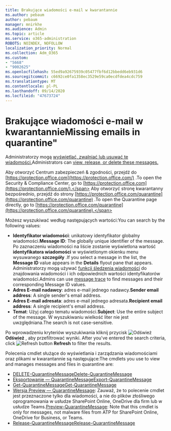```yaml
---
title: Brakujące wiadomości e-mail w kwarantannie
ms.author: pebaum
author: pebaum
manager: mnirkhe
ms.audience: Admin
ms.topic: article
ms.service: o365-administration
ROBOTS: NOINDEX, NOFOLLOW
localization_priority: Normal
ms.collection: Adm_O365
ms.custom:
- "5668"
- "9002625"
ms.openlocfilehash: 55ed9a92675939c05477fbf6d12bbedd6eb931d6
ms.sourcegitcommit: c6692ce0fa1358ec3529e59ca0ecdfdea4cdc759
ms.translationtype: MT
ms.contentlocale: pl-PL
ms.lasthandoff: 09/14/2020
ms.locfileid: "47673724"
---
```

# <a name="missing-emails-in-quarantine"></a><span data-ttu-id="d2584-102">Brakujące wiadomości e-mail w kwarantannie</span><span class="sxs-lookup"><span data-stu-id="d2584-102">Missing emails in quarantine"</span></span>

<span data-ttu-id="d2584-103">Administratorzy mogą [wyświetlać, zwalniać lub usuwać te wiadomości.](https://docs.microsoft.com/microsoft-365/security/office-365-security/manage-quarantined-messages-and-files?view=o365-worldwide)</span><span class="sxs-lookup"><span data-stu-id="d2584-103">Administrators can [view, release, or delete these messages.](https://docs.microsoft.com/microsoft-365/security/office-365-security/manage-quarantined-messages-and-files?view=o365-worldwide)</span></span>

<span data-ttu-id="d2584-104">Aby otworzyć Centrum zabezpieczeń & zgodności, przejdź do [https://protection.office.com](https://protection.office.com/) .</span><span class="sxs-lookup"><span data-stu-id="d2584-104">To open the Security & Compliance Center, go to [https://protection.office.com](https://protection.office.com/).</span></span> <span data-ttu-id="d2584-105">Aby otworzyć stronę kwarantanny bezpośrednio, przejdź do strony [https://protection.office.com/quarantine](https://protection.office.com/quarantine) .</span><span class="sxs-lookup"><span data-stu-id="d2584-105">To open the Quarantine page directly, go to [https://protection.office.com/quarantine](https://protection.office.com/quarantine).</span></span>  

<span data-ttu-id="d2584-106">Możesz wyszukiwać według następujących wartości:</span><span class="sxs-lookup"><span data-stu-id="d2584-106">You can search by the following values:</span></span>  

- <span data-ttu-id="d2584-107">**Identyfikator wiadomości**: unikatowy identyfikator globalny wiadomości.</span><span class="sxs-lookup"><span data-stu-id="d2584-107">**Message ID**: The globally unique identifier of the message.</span></span> <span data-ttu-id="d2584-108">Po zaznaczeniu wiadomości na liście zostanie wyświetlona wartość  **identyfikatora wiadomości**  w wyświetlonym okienku menu wysuwanego  **szczegóły**  .</span><span class="sxs-lookup"><span data-stu-id="d2584-108">If you select a message in the list, the  **Message ID**  value appears in the  **Details**  flyout pane that appears.</span></span> <span data-ttu-id="d2584-109">Administratorzy mogą używać [funkcji śledzenia wiadomości](https://docs.microsoft.com/microsoft-365/security/office-365-security/message-trace-scc?view=o365-worldwide) do znajdowania wiadomości i ich odpowiednich wartości identyfikatorów wiadomości.</span><span class="sxs-lookup"><span data-stu-id="d2584-109">Admins can use [message trace](https://docs.microsoft.com/microsoft-365/security/office-365-security/message-trace-scc?view=o365-worldwide) to find messages and their corresponding Message ID values.</span></span>
- <span data-ttu-id="d2584-110">**Adres E-mail nadawcy**: adres e-mail jednego nadawcy.</span><span class="sxs-lookup"><span data-stu-id="d2584-110">**Sender email address**: A single sender's email address.</span></span>
- <span data-ttu-id="d2584-111">**Adres E-mail adresata**: adres e-mail jednego adresata.</span><span class="sxs-lookup"><span data-stu-id="d2584-111">**Recipient email address**: A single recipient's email address.</span></span>
- <span data-ttu-id="d2584-112">**Temat**: Użyj całego tematu wiadomości.</span><span class="sxs-lookup"><span data-stu-id="d2584-112">**Subject**: Use the entire subject of the message.</span></span> <span data-ttu-id="d2584-113">W wyszukiwaniu wielkość liter nie jest uwzględniana.</span><span class="sxs-lookup"><span data-stu-id="d2584-113">The search is not case-sensitive.</span></span>

<span data-ttu-id="d2584-114">Po wprowadzeniu kryteriów wyszukiwania kliknij przycisk ![ Odśwież ](https://docs.microsoft.com/microsoft-365/media/scc-quarantine-refresh.png?view=o365-worldwide) **Odśwież** , aby przefiltrować wyniki.  </span><span class="sxs-lookup"><span data-stu-id="d2584-114">After you've entered the search criteria, click  ![Refresh button](https://docs.microsoft.com/microsoft-365/media/scc-quarantine-refresh.png?view=o365-worldwide)  **Refresh**  to filter the results.</span></span>

<span data-ttu-id="d2584-115">Polecenia cmdlet służące do wyświetlania i zarządzania wiadomościami oraz plikami w kwarantannie są następujące:</span><span class="sxs-lookup"><span data-stu-id="d2584-115">The cmdlets you use to view and manages messages and files in quarantine are:</span></span>
- [<span data-ttu-id="d2584-116">DELETE-QuarantineMessage</span><span class="sxs-lookup"><span data-stu-id="d2584-116">Delete-QuarantineMessage</span></span>](https://docs.microsoft.com/powershell/module/exchange/delete-quarantinemessage)
- [<span data-ttu-id="d2584-117">Eksportowanie — QuarantineMessage</span><span class="sxs-lookup"><span data-stu-id="d2584-117">Export-QuarantineMessage</span></span>](https://docs.microsoft.com/powershell/module/exchange/export-quarantinemessage)
- [<span data-ttu-id="d2584-118">Get-QuarantineMessage</span><span class="sxs-lookup"><span data-stu-id="d2584-118">Get-QuarantineMessage</span></span>](https://docs.microsoft.com/powershell/module/exchange/get-quarantinemessage)
- <span data-ttu-id="d2584-119">[Wersja Preview — QuarantineMessage](https://docs.microsoft.com/powershell/module/exchange/preview-quarantinemessage): Zauważ, że to polecenie cmdlet jest przeznaczone tylko dla wiadomości, a nie do plików złośliwego oprogramowania w usłudze SharePoint Online, OneDrive dla firm lub w usłudze Teams.</span><span class="sxs-lookup"><span data-stu-id="d2584-119">[Preview-QuarantineMessage](https://docs.microsoft.com/powershell/module/exchange/preview-quarantinemessage): Note that this cmdlet is only for messages, not malware files from ATP for SharePoint Online, OneDrive for Business, or Teams.</span></span>
- [<span data-ttu-id="d2584-120">Release-QuarantineMessage</span><span class="sxs-lookup"><span data-stu-id="d2584-120">Release-QuarantineMessage</span></span>](https://docs.microsoft.com/powershell/module/exchange/release-quarantinemessage)
